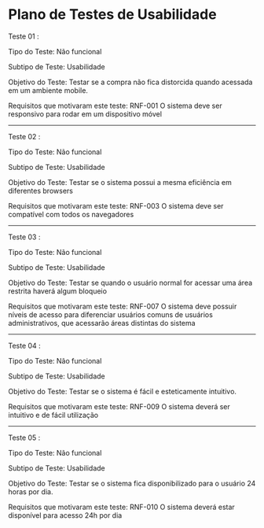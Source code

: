 # Plano de Testes de Usabilidade

Teste 01 :


Tipo do Teste: Não funcional


Subtipo de Teste: Usabilidade


Objetivo do Teste: Testar se a compra não fica distorcida quando acessada em um ambiente mobile.


Requisitos que motivaram este teste: RNF-001 O sistema deve ser responsivo para rodar em um dispositivo móvel



________________________________________________________________________________________________________________________________________________________________________________



Teste 02 :


Tipo do Teste: Não funcional


Subtipo de Teste: Usabilidade


Objetivo do Teste: Testar se o sistema possui a mesma eficiência em diferentes browsers


Requisitos que motivaram este teste: RNF-003 O sistema deve ser compatível com todos os navegadores


________________________________________________________________________________________________________________________________________________________________________________


Teste 03 :


Tipo do Teste: Não funcional


Subtipo de Teste: Usabilidade


Objetivo do Teste: Testar se quando o usuário normal for acessar uma área restrita haverá algum bloqueio


Requisitos que motivaram este teste: RNF-007 O sistema deve possuir níveis de acesso para diferenciar usuários comuns de usuários administrativos, que acessarão áreas distintas do sistema


________________________________________________________________________________________________________________________________________________________________________________



Teste 04 :


Tipo do Teste: Não funcional


Subtipo de Teste: Usabilidade


Objetivo do Teste: Testar se o sistema é fácil e esteticamente intuitivo.


Requisitos que motivaram este teste: RNF-009	O sistema deverá ser intuitivo e de fácil utilização



________________________________________________________________________________________________________________________________________________________________________________


Teste 05 :


Tipo do Teste: Não funcional


Subtipo de Teste: Usabilidade


Objetivo do Teste: Testar se o sistema fica disponibilizado para o usuário 24 horas por dia. 


Requisitos que motivaram este teste: RNF-010	O sistema deverá estar disponível para acesso 24h por dia
